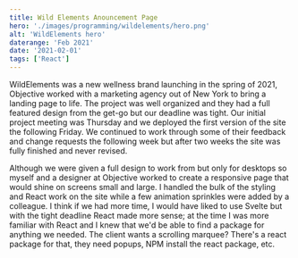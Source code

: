 ```yaml
---
title: Wild Elements Anouncement Page
hero: './images/programming/wildelements/hero.png'
alt: 'WildElements hero'
daterange: 'Feb 2021'
date: '2021-02-01'
tags: ['React']
---
```


WildElements was a new wellness brand launching in the spring of 2021, Objective worked with a marketing agency out of New York to bring a landing page to life. The project was well organized and they had a full featured 
design from the get-go but our deadline was tight. Our initial project meeting was Thursday and we deployed the first version of the site the following Friday. We continued to work through some of their feedback and change 
requests the following week but after two weeks the site was fully finished and never revised. 

Although we were given a full design to work from but only for desktops so myself and a designer at Objective worked to create a responsive page that would shine on screens small and large. I handled the bulk of the styling 
and React work on the site while a few animation sprinkles were added by a colleague. I think if we had more time, I would have liked to use Svelte but with the tight deadline React made more sense; at the time I was more 
familiar with React and I knew that we'd be able to find a package for anything we needed. The client wants a scrolling marquee? There's a react package for that, they need popups, NPM install the react package, etc.
